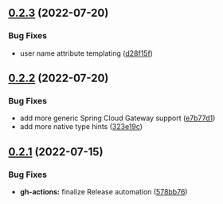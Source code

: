 ## [0.2.3](https://github.com/jaconi-io/morp/compare/v0.2.2...v0.2.3) (2022-07-20)


### Bug Fixes

* user name attribute templating ([d28f15f](https://github.com/jaconi-io/morp/commit/d28f15f3406ca507ee01d69602dc67a5179f77d6))

## [0.2.2](https://github.com/jaconi-io/morp/compare/v0.2.1...v0.2.2) (2022-07-20)


### Bug Fixes

* add more generic Spring Cloud Gateway support ([e7b77d1](https://github.com/jaconi-io/morp/commit/e7b77d11706d771c9fec4e378e33f291a4437120))
* add more native type hints ([323e19c](https://github.com/jaconi-io/morp/commit/323e19c19d87d3a3234d4ac6a7facee9fb1cf55e))

## [0.2.1](https://github.com/jaconi-io/morp/compare/v0.2.0...v0.2.1) (2022-07-15)


### Bug Fixes

* **gh-actions:** finalize Release automation ([578bb76](https://github.com/jaconi-io/morp/commit/578bb76e52137d11392c5dd794ba46066705e20c))
